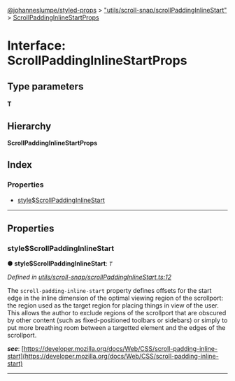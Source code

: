 [@johanneslumpe/styled-props](../README.md) > ["utils/scroll-snap/scrollPaddingInlineStart"](../modules/_utils_scroll_snap_scrollpaddinginlinestart_.md) > [ScrollPaddingInlineStartProps](../interfaces/_utils_scroll_snap_scrollpaddinginlinestart_.scrollpaddinginlinestartprops.md)

# Interface: ScrollPaddingInlineStartProps

## Type parameters
#### T 
## Hierarchy

**ScrollPaddingInlineStartProps**

## Index

### Properties

* [style$ScrollPaddingInlineStart](_utils_scroll_snap_scrollpaddinginlinestart_.scrollpaddinginlinestartprops.md#style_scrollpaddinginlinestart)

---

## Properties

<a id="style_scrollpaddinginlinestart"></a>

###  style$ScrollPaddingInlineStart

**● style$ScrollPaddingInlineStart**: *`T`*

*Defined in [utils/scroll-snap/scrollPaddingInlineStart.ts:12](https://github.com/johanneslumpe/styled-props/blob/8e709f1/src/utils/scroll-snap/scrollPaddingInlineStart.ts#L12)*

The `scroll-padding-inline-start` property defines offsets for the start edge in the inline dimension of the optimal viewing region of the scrollport: the region used as the target region for placing things in view of the user. This allows the author to exclude regions of the scrollport that are obscured by other content (such as fixed-positioned toolbars or sidebars) or simply to put more breathing room between a targetted element and the edges of the scrollport.

*__see__*: [https://developer.mozilla.org/docs/Web/CSS/scroll-padding-inline-start](https://developer.mozilla.org/docs/Web/CSS/scroll-padding-inline-start)

___

